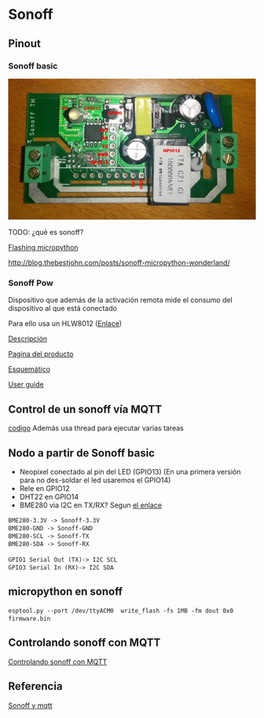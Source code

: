 # Sonoff

## Pinout

### Sonoff basic

![](../images/sonoff_basic_pinout.jpg)

TODO: ¿qué es sonoff?

[Flashing micropython](https://medium.com/cloud4rpi/getting-micropython-on-a-sonoff-smart-switch-1df6c071720a)

http://blog.thebestjohn.com/posts/sonoff-micropython-wonderland/

### Sonoff Pow

Dispositivo que además de la activación remota mide el consumo del dispositivo al que está conectado

Para ello usa un HLW8012 ([Enlace](https://tinkerman.cat/post/hlw8012-ic-new-sonoff-pow))

[Descripción](https://tinkerman.cat/post/the-sonoff-pow/)

[Pagina del producto](https://www.itead.cc/wiki/Sonoff_Pow)

[Esquemático](https://www.itead.cc/wiki/images/5/52/Sonoff_POW_Schematic.pdf)

[User guide](http://ewelink.coolkit.cc/?p=188)

## Control de un sonoff vía MQTT

[codigo](https://github.com/kfricke/micropython-sonoff-switch) Además usa thread para ejecutar varias tareas

## Nodo a partir de Sonoff basic

* Neopixel conectado al pin del LED (GPIO13) (En una primera versión para no des-soldar el led usaremos el GPIO14)
* Rele en GPIO12
* DHT22 en GPIO14
* BME280 via I2C en TX/RX? Segun [el enlace](https://github.com/arendst/Tasmota/issues/1865)

```
BME280-3.3V -> Sonoff-3.3V
BME280-GND -> Sonoff-GND
BME280-SCL -> Sonoff-TX
BME280-SDA -> Sonoff-RX

GPIO1 Serial Out (TX)-> I2C SCL
GPIO3 Serial In (RX)-> I2C SDA
```

## micropython en sonoff

```
esptool.py --port /dev/ttyACM0  write_flash -fs 1MB -fm dout 0x0 firmware.bin
```

## Controlando sonoff con MQTT

[Controlando sonoff con MQTT](https://github.com/kfricke/micropython-sonoff-switch)
 
## Referencia

[Sonoff y mqtt](https://ricveal.com/blog/sonoff-mqtt/)

